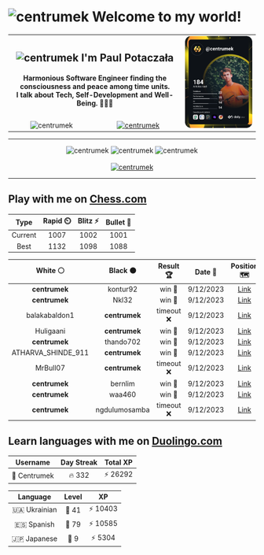 <h1>
  <img
    src="https://emojis.slackmojis.com/emojis/images/1531849430/4246/blob-sunglasses.gif"
    width="30"
    alt="centrumek"
  />
  Welcome to my world!
</h1>

<table>
  <tbody>
    <tr>
      <td align="center" width="70%" colspan="2">
        <h2>
          <img
            src="https://raw.githubusercontent.com/MartinHeinz/MartinHeinz/master/wave.gif"
            width="30px"
            alt="centrumek"
          />
          I'm Paul Potaczała
        </h2>
        <h4>
          Harmonious Software Engineer finding the consciousness and peace among time units.
          <br/>
          I talk about Tech, Self-Development and Well-Being. 🌿🧘🚀
        </h4>
      </td>
      <td width="30%" rowspan="2">
        <a href="https://app.daily.dev/centrumek">
          <img
            src="./devcard.svg"
            alt="centrumek"
          />
        </a>
      </td>
    </tr>
    <tr align="center">
      <td>
        <img
          src="https://komarev.com/ghpvc/?username=centrumek&label=visitors&color=0e75b6&style=flat"
          alt="centrumek"
        >
      </td>
      <td>
        <a href="https://stackoverflow.com/users/14496012/centrumek">
          <img
            src="https://stackoverflow.com/users/flair/14496012.png?theme=dark"
            alt="centrumek"
          >
        </a>
      </td>
    </tr>
  </tbody>
</table>

---
<div align="center">
  <img 
    src="https://github-readme-stats.vercel.app/api?username=centrumek&show_icons=true&count_private=true&theme=dark&hide_border=true&hide=issues,contribs&bg_color=00000000"
    alt="centrumek"
  />
  <img
    src="https://github-readme-stats.vercel.app/api/top-langs/?username=centrumek&layout=compact&hide_border=true&theme=dark&bg_color=00000000&langs_count=6&exclude_repo=air-statistic-app"
    alt="centrumek"
  />
  <img 
    src="https://github-readme-streak-stats.herokuapp.com?user=centrumek&theme=dark&hide_border=true&background=FFFFFF00"
    alt="centrumek"
  />
  <br/>
  <br/>
  <a href="https://www.buymeacoffee.com/centrumek">
    <img
      src="https://cdn.buymeacoffee.com/buttons/v2/default-orange.png"
      height="50"
      width="210"
      alt="centrumek"
    />
  </a>
</div>

---

## Play with me on [Chess.com](https://www.chess.com/member/centrumek)

<div align="center">
<!--START_SECTION:chessStats-->
<!-- Automatically generated with https://github.com/Balastrong/chess-stats-action -->

| Type | Rapid ⏲️ | Blitz ⚡ | Bullet 🔫 |
|:---:|:---:|:---:|:---:|
| Current | 1007 | 1002 | 1001 |
| Best | 1132 | 1098 | 1088 |

| White ⚪ | Black ⚫ | Result 🏆 | Date 📅 | Position 🗺️ | Type 🕕 |
|:---:|:---:|:---:|:---:|:---:|:---:|
| **centrumek** | kontur92 | win 🥇 | 9/12/2023 | <a href="http://www.ee.unb.ca/cgi-bin/tervo/fen.pl?select=6k1/p1N2ppp/1p2p3/2p1P3/2q2P2/2B1P3/PQ4bP/2KR4 b - -">Link</a> | Bullet |
| **centrumek** | Nkl32 | win 🥇 | 9/12/2023 | <a href="http://www.ee.unb.ca/cgi-bin/tervo/fen.pl?select=8/8/5P2/1p2K1k1/1P5p/7P/8/8 b - -">Link</a> | Bullet |
| balakabaldon1 | **centrumek** | timeout ❌ | 9/12/2023 | <a href="http://www.ee.unb.ca/cgi-bin/tervo/fen.pl?select=8/5p2/4p3/K3Pkp1/6p1/6Q1/7P/8 b - -">Link</a> | Bullet |
| Huligaani | **centrumek** | win 🥇 | 9/12/2023 | <a href="http://www.ee.unb.ca/cgi-bin/tervo/fen.pl?select=8/8/1k1K4/3P4/8/p7/8/8 w - -">Link</a> | Bullet |
| **centrumek** | thando702 | win 🥇 | 9/12/2023 | <a href="http://www.ee.unb.ca/cgi-bin/tervo/fen.pl?select=8/1k1r4/ppp4p/6p1/PPPNp1P1/2R1P2P/2K2P1R/4r3 b - -">Link</a> | Bullet |
| ATHARVA_SHINDE_911 | **centrumek** | win 🥇 | 9/12/2023 | <a href="http://www.ee.unb.ca/cgi-bin/tervo/fen.pl?select=8/6k1/7p/1p6/1K6/1B6/4q3/8 w - -">Link</a> | Bullet |
| MrBull07 | **centrumek** | timeout ❌ | 9/12/2023 | <a href="http://www.ee.unb.ca/cgi-bin/tervo/fen.pl?select=8/7p/4Q1pk/4p3/6Q1/5P2/5KPP/8 b - -">Link</a> | Bullet |
| **centrumek** | bernlim | win 🥇 | 9/12/2023 | <a href="http://www.ee.unb.ca/cgi-bin/tervo/fen.pl?select=2B5/3Q1p1p/4pkp1/8/5P2/6P1/5PKP/8 b - -">Link</a> | Bullet |
| **centrumek** | waa460 | win 🥇 | 9/12/2023 | <a href="http://www.ee.unb.ca/cgi-bin/tervo/fen.pl?select=r1bqr1k1/pp1n2pp/3N1p2/3pp3/P7/1P1P1N2/1B2PPPP/R2QKB1R b KQ -">Link</a> | Bullet |
| **centrumek** | ngdulumosamba | timeout ❌ | 9/12/2023 | <a href="http://www.ee.unb.ca/cgi-bin/tervo/fen.pl?select=1k6/5B2/1r2p2p/3p3P/p1pP1pP1/P4P2/5R2/4R1K1 w - -">Link</a> | Bullet |

<!--END_SECTION:chessStats-->
</div>

## Learn languages with me on [Duolingo.com](https://www.duolingo.com/profile/Centrumek)

<div align="center">
<!--START_SECTION:duolingoStats-->
<!-- Automatically generated with https://github.com/centrumek/duolingo-readme-stats-->

| Username | Day Streak | Total XP |
|:---:|:---:|:---:|
| 👤 Centrumek | 🔥 332 | ⚡ 26292 |

| Language | Level | XP |
|:---:|:---:|:---:|
| 🇺🇦 Ukrainian | 👑 41 | ⚡ 10403 |
| 🇪🇸 Spanish | 👑 79 | ⚡ 10585 |
| 🇯🇵 Japanese | 👑 9 | ⚡ 5304 |

<!--END_SECTION:duolingoStats-->
</div>
<!--
**centrumek/centrumek** is a ✨ _special_ ✨ repository because its `README.md` (this file) appears on your GitHub profile.

Here are some ideas to get you started:

- 🔭 I’m currently working on ...
- 🌱 I’m currently learning ...
- 👯 I’m looking to collaborate on ...
- 🤔 I’m looking for help with ...
- 💬 Ask me about ...
- 📫 How to reach me: ...
- 😄 Pronouns: ...
- ⚡ Fun fact: ...
-->
